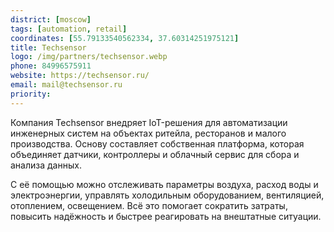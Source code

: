 ```yaml
---
district: [moscow]
tags: [automation, retail]
coordinates: [55.79133540562334, 37.60314251975121]
title: Techsensor
logo: /img/partners/techsensor.webp
phone: 84996575911
website: https://techsensor.ru/
email: mail@techsensor.ru
priority: 
---
```


Компания Techsensor внедряет IoT-решения для автоматизации инженерных систем на объектах ритейла, ресторанов и малого производства. Основу составляет собственная платформа, которая объединяет датчики, контроллеры и облачный сервис для сбора и анализа данных.

С её помощью можно отслеживать параметры воздуха, расход воды и электроэнергии, управлять холодильным оборудованием, вентиляцией, отоплением, освещением. Всё это помогает сократить затраты, повысить надёжность и быстрее реагировать на внештатные ситуации.
